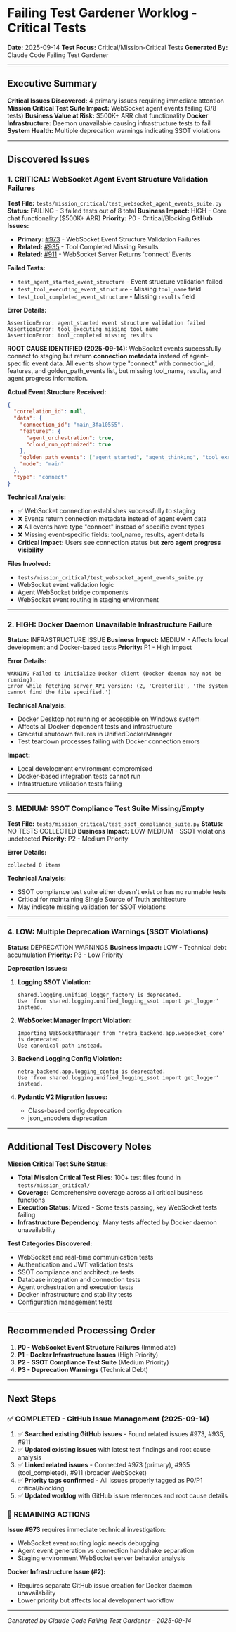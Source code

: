 # Failing Test Gardener Worklog - Critical Tests
**Date:** 2025-09-14
**Test Focus:** Critical/Mission-Critical Tests
**Generated By:** Claude Code Failing Test Gardener

---

## Executive Summary

**Critical Issues Discovered:** 4 primary issues requiring immediate attention
**Mission Critical Test Suite Impact:** WebSocket agent events failing (3/8 tests)
**Business Value at Risk:** $500K+ ARR chat functionality
**Docker Infrastructure:** Daemon unavailable causing infrastructure tests to fail
**System Health:** Multiple deprecation warnings indicating SSOT violations

---

## Discovered Issues

### 1. CRITICAL: WebSocket Agent Event Structure Validation Failures
**Test File:** `tests/mission_critical/test_websocket_agent_events_suite.py`
**Status:** FAILING - 3 failed tests out of 8 total
**Business Impact:** HIGH - Core chat functionality ($500K+ ARR)
**Priority:** P0 - Critical/Blocking
**GitHub Issues:**
- **Primary:** [#973](https://github.com/netra-systems/netra-apex/issues/973) - WebSocket Event Structure Validation Failures
- **Related:** [#935](https://github.com/netra-systems/netra-apex/issues/935) - Tool Completed Missing Results
- **Related:** [#911](https://github.com/netra-systems/netra-apex/issues/911) - WebSocket Server Returns 'connect' Events

**Failed Tests:**
- `test_agent_started_event_structure` - Event structure validation failed
- `test_tool_executing_event_structure` - Missing `tool_name` field
- `test_tool_completed_event_structure` - Missing `results` field

**Error Details:**
```
AssertionError: agent_started event structure validation failed
AssertionError: tool_executing missing tool_name
AssertionError: tool_completed missing results
```

**ROOT CAUSE IDENTIFIED (2025-09-14):**
WebSocket events successfully connect to staging but return **connection metadata** instead of agent-specific event data. All events show type "connect" with connection_id, features, and golden_path_events list, but missing tool_name, results, and agent progress information.

**Actual Event Structure Received:**
```json
{
  "correlation_id": null,
  "data": {
    "connection_id": "main_3fa10555",
    "features": {
      "agent_orchestration": true,
      "cloud_run_optimized": true
    },
    "golden_path_events": ["agent_started", "agent_thinking", "tool_executing", "tool_completed", "agent_completed"],
    "mode": "main"
  },
  "type": "connect"
}
```

**Technical Analysis:**
- ✅ WebSocket connection establishes successfully to staging
- ❌ Events return connection metadata instead of agent event data
- ❌ All events have type "connect" instead of specific event types
- ❌ Missing event-specific fields: tool_name, results, agent details
- **Critical Impact:** Users see connection status but **zero agent progress visibility**

**Files Involved:**
- `tests/mission_critical/test_websocket_agent_events_suite.py`
- WebSocket event validation logic
- Agent WebSocket bridge components
- WebSocket event routing in staging environment

---

### 2. HIGH: Docker Daemon Unavailable Infrastructure Failure
**Status:** INFRASTRUCTURE ISSUE
**Business Impact:** MEDIUM - Affects local development and Docker-based tests
**Priority:** P1 - High Impact

**Error Details:**
```
WARNING Failed to initialize Docker client (Docker daemon may not be running):
Error while fetching server API version: (2, 'CreateFile', 'The system cannot find the file specified.')
```

**Technical Analysis:**
- Docker Desktop not running or accessible on Windows system
- Affects all Docker-dependent tests and infrastructure
- Graceful shutdown failures in UnifiedDockerManager
- Test teardown processes failing with Docker connection errors

**Impact:**
- Local development environment compromised
- Docker-based integration tests cannot run
- Infrastructure validation tests failing

---

### 3. MEDIUM: SSOT Compliance Test Suite Missing/Empty
**Test File:** `tests/mission_critical/test_ssot_compliance_suite.py`
**Status:** NO TESTS COLLECTED
**Business Impact:** LOW-MEDIUM - SSOT violations undetected
**Priority:** P2 - Medium Priority

**Error Details:**
```
collected 0 items
```

**Technical Analysis:**
- SSOT compliance test suite either doesn't exist or has no runnable tests
- Critical for maintaining Single Source of Truth architecture
- May indicate missing validation for SSOT violations

---

### 4. LOW: Multiple Deprecation Warnings (SSOT Violations)
**Status:** DEPRECATION WARNINGS
**Business Impact:** LOW - Technical debt accumulation
**Priority:** P3 - Low Priority

**Deprecation Issues:**
1. **Logging SSOT Violation:**
   ```
   shared.logging.unified_logger_factory is deprecated.
   Use 'from shared.logging.unified_logging_ssot import get_logger' instead.
   ```

2. **WebSocket Manager Import Violation:**
   ```
   Importing WebSocketManager from 'netra_backend.app.websocket_core' is deprecated.
   Use canonical path instead.
   ```

3. **Backend Logging Config Violation:**
   ```
   netra_backend.app.logging_config is deprecated.
   Use 'from shared.logging.unified_logging_ssot import get_logger' instead.
   ```

4. **Pydantic V2 Migration Issues:**
   - Class-based config deprecation
   - json_encoders deprecation

---

## Additional Test Discovery Notes

**Mission Critical Test Suite Status:**
- **Total Mission Critical Test Files:** 100+ test files found in `tests/mission_critical/`
- **Coverage:** Comprehensive coverage across all critical business functions
- **Execution Status:** Mixed - Some tests passing, key WebSocket tests failing
- **Infrastructure Dependency:** Many tests affected by Docker daemon unavailability

**Test Categories Discovered:**
- WebSocket and real-time communication tests
- Authentication and JWT validation tests
- SSOT compliance and architecture tests
- Database integration and connection tests
- Agent orchestration and execution tests
- Docker infrastructure and stability tests
- Configuration management tests

---

## Recommended Processing Order

1. **P0 - WebSocket Event Structure Failures** (Immediate)
2. **P1 - Docker Infrastructure Issues** (High Priority)
3. **P2 - SSOT Compliance Test Suite** (Medium Priority)
4. **P3 - Deprecation Warnings** (Technical Debt)

---

## Next Steps

### ✅ COMPLETED - GitHub Issue Management (2025-09-14)
1. ✅ **Searched existing GitHub issues** - Found related issues #973, #935, #911
2. ✅ **Updated existing issues** with latest test findings and root cause analysis
3. ✅ **Linked related issues** - Connected #973 (primary), #935 (tool_completed), #911 (broader WebSocket)
4. ✅ **Priority tags confirmed** - All issues properly tagged as P0/P1 critical/blocking
5. ✅ **Updated worklog** with GitHub issue references and root cause details

### 🔄 REMAINING ACTIONS
**Issue #973** requires immediate technical investigation:
- WebSocket event routing logic needs debugging
- Agent event generation vs connection handshake separation
- Staging environment WebSocket server behavior analysis

**Docker Infrastructure Issue (#2):**
- Requires separate GitHub issue creation for Docker daemon unavailability
- Lower priority but affects local development workflow

---

*Generated by Claude Code Failing Test Gardener - 2025-09-14*